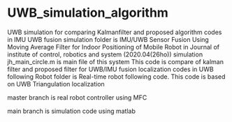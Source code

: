 # UWB_simulation_algorithm
UWB simulation for comparing Kalmanfilter and proposed algorithm
codes in IMU UWB fusion simulation folder is IMU/UWB Sensor Fusion Using Moving Average Filter for Indoor Positioning of Mobile Robot in Journal of institute of control, robotics and system (2020.04(26ho)) simulation
jh_main_circle.m is main file of this system
This code is compare of kalman filter and proposed filter for UWB/IMU fusion localization
codes in UWB following Robot folder is Real-time robot following code.
This code is based on UWB Triangulation localization 

master branch is real robot controller using MFC

main branch is simulation code using matlab
